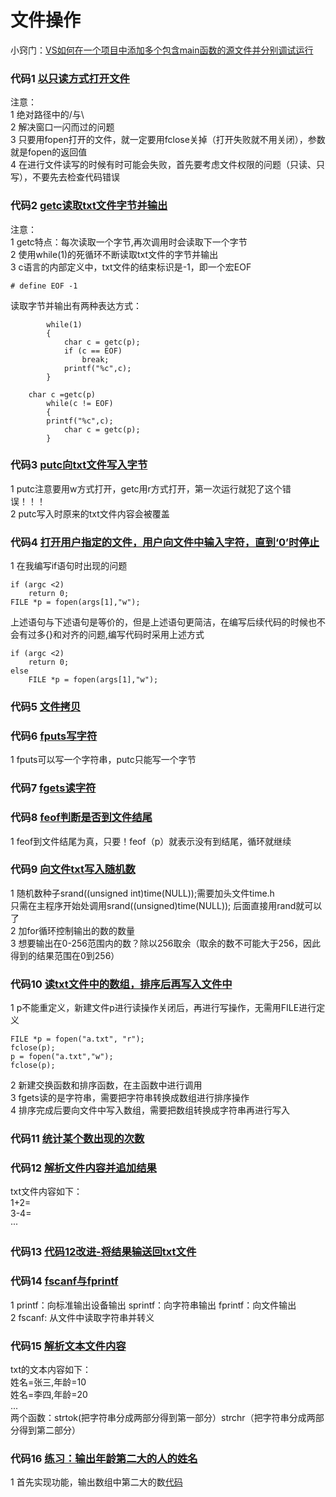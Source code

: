 # 文件操作
小窍门：[VS如何在一个项目中添加多个包含main函数的源文件并分别调试运行](https://blog.csdn.net/qq_30815237/article/details/87452311)  
### 代码1 [以只读方式打开文件](file1.cpp)  
注意：  
1 绝对路径中的/与\  
2 解决窗口一闪而过的问题  
3 只要用fopen打开的文件，就一定要用fclose关掉（打开失败就不用关闭），参数就是fopen的返回值  
4 在进行文件读写的时候有时可能会失败，首先要考虑文件权限的问题（只读、只写），不要先去检查代码错误  
### 代码2 [getc读取txt文件字节并输出](file2.cpp)  
注意：  
1 getc特点：每次读取一个字节,再次调用时会读取下一个字节  
2 使用while(1)的死循环不断读取txt文件的字节并输出  
3 c语言的内部定义中，txt文件的结束标识是-1，即一个宏EOF  
```
# define EOF -1  
```
读取字节并输出有两种表达方式：  
```
		while(1)
		{
			char c = getc(p);
			if (c == EOF)
				break;
			printf("%c",c);
		}
```
```
    char c =getc(p)
		while(c != EOF)
		{
    	printf("%c",c);
			char c = getc(p);
		}
```
### 代码3 [putc向txt文件写入字节](file3.cpp)  
1 putc注意要用w方式打开，getc用r方式打开，第一次运行就犯了这个错误！！！  
2 putc写入时原来的txt文件内容会被覆盖  
### 代码4 [打开用户指定的文件，用户向文件中输入字符，直到‘0’时停止](file4.cpp)
1 在我编写if语句时出现的问题  
```
if (argc <2)
	return 0;
FILE *p = fopen(args[1],"w");
```
上述语句与下述语句是等价的，但是上述语句更简洁，在编写后续代码的时候也不会有过多{}和对齐的问题,编写代码时采用上述方式  
```
if (argc <2)
	return 0;
else
	FILE *p = fopen(args[1],"w");
```
### 代码5 [文件拷贝](file5.cpp)
### 代码6 [fputs写字符](file6.cpp)
1 fputs可以写一个字符串，putc只能写一个字节  
### 代码7 [fgets读字符](file7.cpp)  
### 代码8 [feof判断是否到文件结尾](file8.cpp)
1 feof到文件结尾为真，只要！feof（p）就表示没有到结尾，循环就继续  
### 代码9 [向文件txt写入随机数](file9.cpp)
1 随机数种子srand((unsigned int)time(NULL));需要加头文件time.h  
只需在主程序开始处调用srand((unsigned)time(NULL)); 后面直接用rand就可以了  
2 加for循环控制输出的数的数量  
3 想要输出在0-256范围内的数？除以256取余（取余的数不可能大于256，因此得到的结果范围在0到256）  
### 代码10 [读txt文件中的数组，排序后再写入文件中](file10.cpp)
1 p不能重定义，新建文件p进行读操作关闭后，再进行写操作，无需用FILE进行定义  
```
FILE *p = fopen("a.txt", "r");
fclose(p);
p = fopen("a.txt","w");
fclose(p);
```
2 新建交换函数和排序函数，在主函数中进行调用  
3 fgets读的是字符串，需要把字符串转换成数组进行排序操作  
4 排序完成后要向文件中写入数组，需要把数组转换成字符串再进行写入  
### 代码11 [统计某个数出现的次数](file11.cpp)
### 代码12 [解析文件内容并追加结果](file12.cpp)
txt文件内容如下：  
1+2=  
3-4=  
···  
### 代码13 [代码12改进-将结果输送回txt文件](file13.cpp)
### 代码14 [fscanf与fprintf](file14.cpp)
1 printf：向标准输出设备输出 sprintf：向字符串输出 fprintf：向文件输出  
2 fscanf: 从文件中读取字符串并转义  
### 代码15 [解析文本文件内容](file15.cpp)
txt的文本内容如下：  
姓名=张三,年龄=10  
姓名=李四,年龄=20  
...  
两个函数：strtok(把字符串分成两部分得到第一部分）strchr（把字符串分成两部分得到第二部分）  
### 代码16 [练习：输出年龄第二大的人的姓名](file16.cpp)
1 首先实现功能，输出数组中第二大的数[代码](file17.cpp)  


